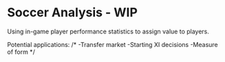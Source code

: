 # Soccer Analysis - WIP

Using in-game player performance statistics to assign value to players.

Potential applications:
/* 
-Transfer market
-Starting XI decisions
-Measure of form
*/
